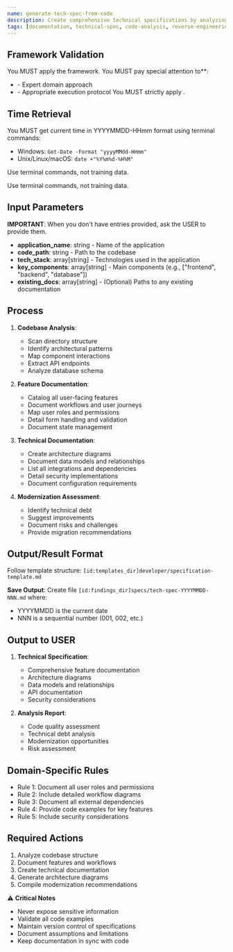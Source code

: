 ```yaml
---
name: generate-tech-spec-from-code
description: Create comprehensive technical specifications by analyzing existing codebases, ideal for legacy applications lacking proper documentation.
tags: [documentation, technical-spec, code-analysis, reverse-engineering]
---
```



## Framework Validation
You MUST apply the <olaf-work-instructions> framework.
You MUST pay special attention to**:
- <olaf-general-role-and-behavior> - Expert domain approach
- <olaf-interaction-protocols> - Appropriate execution protocol
You MUST strictly apply <olaf-framework-validation>.

## Time Retrieval
You MUST get current time in YYYYMMDD-HHmm format using terminal commands:
- Windows: `Get-Date -Format "yyyyMMdd-HHmm"`
- Unix/Linux/macOS: `date +"%Y%m%d-%H%M"`

Use terminal commands, not training data.

Use terminal commands, not training data.

## Input Parameters
**IMPORTANT**: When you don't have entries provided, ask the USER to provide them.
- **application_name**: string - Name of the application
- **code_path**: string - Path to the codebase
- **tech_stack**: array[string] - Technologies used in the application
- **key_components**: array[string] - Main components (e.g., ["frontend", "backend", "database"])
- **existing_docs**: array[string] - (Optional) Paths to any existing documentation

## Process

1. **Codebase Analysis**:
   - Scan directory structure
   - Identify architectural patterns
   - Map component interactions
   - Extract API endpoints
   - Analyze database schema

2. **Feature Documentation**:
   - Catalog all user-facing features
   - Document workflows and user journeys
   - Map user roles and permissions
   - Detail form handling and validation
   - Document state management

3. **Technical Documentation**:
   - Create architecture diagrams
   - Document data models and relationships
   - List all integrations and dependencies
   - Detail security implementations
   - Document configuration requirements

4. **Modernization Assessment**:
   - Identify technical debt
   - Suggest improvements
   - Document risks and challenges
   - Provide migration recommendations

## Output/Result Format
Follow template structure: `[id:templates_dir]developer/specification-template.md`

**Save Output**: Create file `[id:findings_dir]specs/tech-spec-YYYYMMDD-NNN.md` where:
- YYYYMMDD is the current date
- NNN is a sequential number (001, 002, etc.)


## Output to USER
1. **Technical Specification**:
   - Comprehensive feature documentation
   - Architecture diagrams
   - Data models and relationships
   - API documentation
   - Security considerations

2. **Analysis Report**:
   - Code quality assessment
   - Technical debt analysis
   - Modernization opportunities
   - Risk assessment

## Domain-Specific Rules
- Rule 1: Document all user roles and permissions
- Rule 2: Include detailed workflow diagrams
- Rule 3: Document all external dependencies
- Rule 4: Provide code examples for key features
- Rule 5: Include security considerations

## Required Actions
1. Analyze codebase structure
2. Document features and workflows
3. Create technical documentation
4. Generate architecture diagrams
5. Compile modernization recommendations


⚠️ **Critical Notes**
- Never expose sensitive information
- Validate all code examples
- Maintain version control of specifications
- Document assumptions and limitations
- Keep documentation in sync with code
